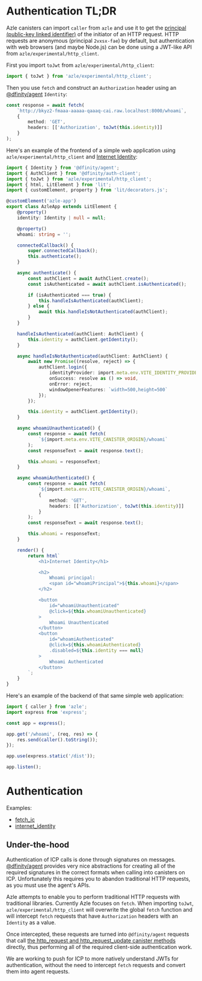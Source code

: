 # Authentication TL;DR

Azle canisters can import `caller` from `azle` and use it to get the <a href="https://internetcomputer.org/docs/current/references/ic-interface-spec#principal" target="_blank">principal (public-key linked identifier)</a> of the initiator of an HTTP request. HTTP requests are anonymous (principal `2vxsx-fae`) by default, but authentication with web browsers (and maybe Node.js) can be done using a JWT-like API from `azle/experimental/http_client`.

First you import `toJwt` from `azle/experimental/http_client`:

```typescript
import { toJwt } from 'azle/experimental/http_client';
```

Then you use `fetch` and construct an `Authorization` header using an <a href="https://www.npmjs.com/package/@dfinity/agent" target="_blank">@dfinity/agent</a> `Identity`:

```typescript
const response = await fetch(
    `http://bkyz2-fmaaa-aaaaa-qaaaq-cai.raw.localhost:8000/whoami`,
    {
        method: 'GET',
        headers: [['Authorization', toJwt(this.identity)]]
    }
);
```

Here's an example of the frontend of a simple web application using `azle/experimental/http_client` and <a href="https://internetcomputer.org/internet-identity" target="_blank">Internet Identity</a>:

```typescript
import { Identity } from '@dfinity/agent';
import { AuthClient } from '@dfinity/auth-client';
import { toJwt } from 'azle/experimental/http_client';
import { html, LitElement } from 'lit';
import { customElement, property } from 'lit/decorators.js';

@customElement('azle-app')
export class AzleApp extends LitElement {
    @property()
    identity: Identity | null = null;

    @property()
    whoami: string = '';

    connectedCallback() {
        super.connectedCallback();
        this.authenticate();
    }

    async authenticate() {
        const authClient = await AuthClient.create();
        const isAuthenticated = await authClient.isAuthenticated();

        if (isAuthenticated === true) {
            this.handleIsAuthenticated(authClient);
        } else {
            await this.handleIsNotAuthenticated(authClient);
        }
    }

    handleIsAuthenticated(authClient: AuthClient) {
        this.identity = authClient.getIdentity();
    }

    async handleIsNotAuthenticated(authClient: AuthClient) {
        await new Promise((resolve, reject) => {
            authClient.login({
                identityProvider: import.meta.env.VITE_IDENTITY_PROVIDER,
                onSuccess: resolve as () => void,
                onError: reject,
                windowOpenerFeatures: `width=500,height=500`
            });
        });

        this.identity = authClient.getIdentity();
    }

    async whoamiUnauthenticated() {
        const response = await fetch(
            `${import.meta.env.VITE_CANISTER_ORIGIN}/whoami`
        );
        const responseText = await response.text();

        this.whoami = responseText;
    }

    async whoamiAuthenticated() {
        const response = await fetch(
            `${import.meta.env.VITE_CANISTER_ORIGIN}/whoami`,
            {
                method: 'GET',
                headers: [['Authorization', toJwt(this.identity)]]
            }
        );
        const responseText = await response.text();

        this.whoami = responseText;
    }

    render() {
        return html`
            <h1>Internet Identity</h1>

            <h2>
                Whoami principal:
                <span id="whoamiPrincipal">${this.whoami}</span>
            </h2>

            <button
                id="whoamiUnauthenticated"
                @click=${this.whoamiUnauthenticated}
            >
                Whoami Unauthenticated
            </button>
            <button
                id="whoamiAuthenticated"
                @click=${this.whoamiAuthenticated}
                .disabled=${this.identity === null}
            >
                Whoami Authenticated
            </button>
        `;
    }
}
```

Here's an example of the backend of that same simple web application:

```typescript
import { caller } from 'azle';
import express from 'express';

const app = express();

app.get('/whoami', (req, res) => {
    res.send(caller().toString());
});

app.use(express.static('/dist'));

app.listen();
```

# Authentication

Examples:

- <a href="https://github.com/demergent-labs/azle/tree/main/tests/end_to_end/http_server/fetch_ic" target="_blank">fetch_ic</a>
- <a href="https://github.com/demergent-labs/azle/tree/main/tests/end_to_end/http_server/internet_identity" target="_blank">internet_identity</a>

## Under-the-hood

Authentication of ICP calls is done through signatures on messages. <a href="https://www.npmjs.com/package/@dfinity/agent" target="_blank">@dfinity/agent</a> provides very nice abstractions for creating all of the required signatures in the correct formats when calling into canisters on ICP. Unfortunately this requires you to abandon traditional HTTP requests, as you must use the agent's APIs.

Azle attempts to enable you to perform traditional HTTP requests with traditional libraries. Currently Azle focuses on `fetch`. When importing `toJwt`, `azle/experimental/http_client` will overwrite the global `fetch` function and will intercept `fetch` requests that have `Authorization` headers with an `Identity` as a value.

Once intercepted, these requests are turned into `@dfinity/agent` requests that call <a href="https://internetcomputer.org/docs/current/references/http-gateway-protocol-spec" target="_blank">the http_request and http_request_update canister methods</a> directly, thus performing all of the required client-side authentication work.

We are working to push for ICP to more natively understand JWTs for authentication, without the need to intercept `fetch` requests and convert them into agent requests.
